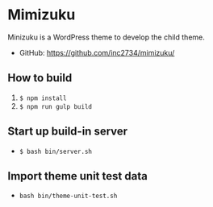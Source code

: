 # Mimizuku
Minizuku is a WordPress theme to develop the child theme.

* GitHub: https://github.com/inc2734/mimizuku/

## How to build
1. `$ npm install`
2. `$ npm run gulp build`

## Start up build-in server
* `$ bash bin/server.sh`

## Import theme unit test data
* `bash bin/theme-unit-test.sh`
